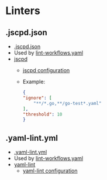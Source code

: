 # Linters

## .jscpd.json

- [.jscpd.json]
- Used by [lint-workflows.yaml]
- [jscpd]
  - [jscpd configuration]
  - Example:

      ```json
      {
      "ignore": [
          "**/*.go,**/go-test*.yaml"
      ],
      "threshold": 10
      }
      ```

## .yaml-lint.yml

- [.yaml-lint.yml]
- Used by [lint-workflows.yaml]
- [yaml-lint]
  - [yaml-lint configuration]

[.checkov.yaml]:  .checkov.yaml
[.golangci.yaml]: .golangci.yaml
[.jscpd.json]: .jscpd.json
[.yaml-lint.yml]: .yaml-lint.yml
[checkov configuration]: https://www.checkov.io/2.Basics/CLI%20Command%20Reference.html
[checkov]: https://www.checkov.io/
[golangci-lint configuration]: https://golangci-lint.run/usage/configuration/
[golangci-lint.yaml]: ../workflows/README.md#golangci-lintyaml
[golangci-lint]: https://golangci-lint.run/
[jscpd configuration]: https://github.com/kucherenko/jscpd/tree/master/apps/jscpd#options
[jscpd]: https://github.com/kucherenko/jscpd
[lint-workflows.yaml]: ../workflows/README.md#lint-workflowsyaml
[yaml-lint configuration]: https://yamllint.readthedocs.io/en/stable/configuration.html
[yaml-lint]: https://github.com/adrienverge/yamllint
